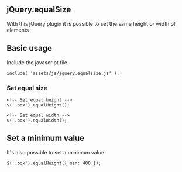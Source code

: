 ## jQuery.equalSize

With this jQuery plugin it is possible to set the same height or width of elements 

## Basic usage

Include the javascript file.
	
	include( 'assets/js/jquery.equalsize.js' );
   

### Set equal size

	<!-- Set equal height -->
	$('.box').equalHeight();

	<!-- Set equal width -->
	$('.box').equalWidth();

## Set a minimum value

It's also possible to set a minimum value

	$('.box').equalHeight({ min: 400 });